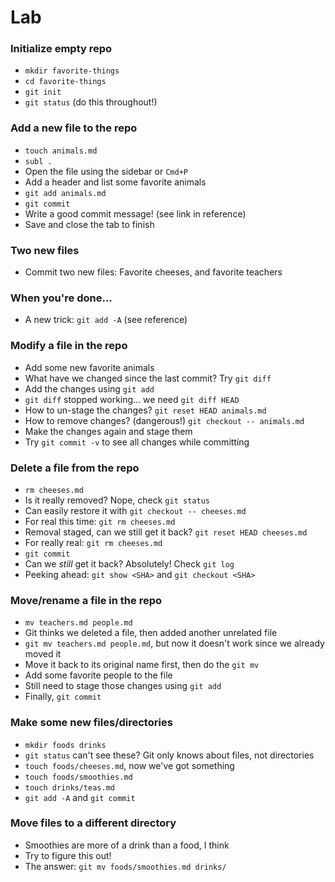 # Lab

### Initialize empty repo

* `mkdir favorite-things`
* `cd favorite-things`
* `git init`
* `git status` (do this throughout!)

### Add a new file to the repo

* `touch animals.md`
* `subl .`
* Open the file using the sidebar or `Cmd+P`
* Add a header and list some favorite animals
* `git add animals.md`
* `git commit`
* Write a good commit message! (see link in reference)
* Save and close the tab to finish

### Two new files

* Commit two new files: Favorite cheeses, and favorite teachers

### When you're done...

* A new trick: `git add -A` (see reference)

### Modify a file in the repo

* Add some new favorite animals
* What have we changed since the last commit? Try `git diff`
* Add the changes using `git add`
* `git diff` stopped working... we need `git diff HEAD`
* How to un-stage the changes? `git reset HEAD animals.md`
* How to remove changes? (dangerous!) `git checkout -- animals.md`
* Make the changes again and stage them
* Try `git commit -v` to see all changes while committing

### Delete a file from the repo

* `rm cheeses.md`
* Is it really removed? Nope, check `git status`
* Can easily restore it with `git checkout -- cheeses.md`
* For real this time: `git rm cheeses.md`
* Removal staged, can we still get it back? `git reset HEAD cheeses.md`
* For really real: `git rm cheeses.md`
* `git commit`
* Can we *still* get it back? Absolutely! Check `git log`
* Peeking ahead: `git show <SHA>` and `git checkout <SHA>`

### Move/rename a file in the repo

* `mv teachers.md people.md`
* Git thinks we deleted a file, then added another unrelated file
* `git mv teachers.md people.md`, but now it doesn't work since we already moved it
* Move it back to its original name first, then do the `git mv`
* Add some favorite people to the file
* Still need to stage those changes using `git add`
* Finally, `git commit`

### Make some new files/directories

* `mkdir foods drinks`
* `git status` can't see these? Git only knows about files, not directories
* `touch foods/cheeses.md`, now we've got something
* `touch foods/smoothies.md`
* `touch drinks/teas.md`
* `git add -A` and `git commit`

### Move files to a different directory

* Smoothies are more of a drink than a food, I think
* Try to figure this out!
* The answer: `git mv foods/smoothies.md drinks/`
